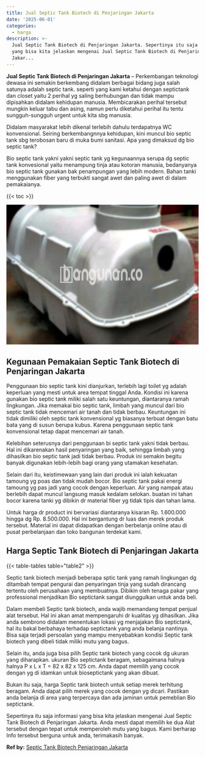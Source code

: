 ```yaml
---
title: Jual Septic Tank Biotech di Penjaringan Jakarta
date: '2025-06-01'
categories:
  - harga
description: >-
  Jual Septic Tank Biotech di Penjaringan Jakarta. Sepertinya itu saja informasi
  yang bisa kita jelaskan mengenai Jual Septic Tank Biotech di Penjaringan
  Jakar...
---
```


**Jual Septic Tank Biotech di Penjaringan Jakarta** – Perkembangan teknologi dewasa ini semakin berkembang didalam berbagai bidang juga salah satunya adalah septic tank. seperti yang kami ketahui dengan septictank dan closet yaitu 2 perihal yg saling berhubungan dan tidak mampu dipisahkan didalam kehidupan manusia. Membicarakan perihal tersebut mungkin keluar tabu dan asing, namun perlu diketahui perihal itu tentu sungguh-sungguh urgent untuk kita sbg manusia.

Didalam masyarakat lebih dikenal terlebih dahulu terdapatnya WC konvensional. Seiring berkembangnnya kehidupan, kini muncul bio septic tank sbg terobosan baru di muka bumi sanitasi. Apa yang dimaksud dg bio septic tank?

Bio septic tank yakni yakni septic tank yg kegunaannya serupa dg septic tank konvesional yaitu menampung tinja atau kotoran manusia, bedanyanya bio septic tank gunakan bak penampungan yang lebih modern. Bahan tanki menggunakan fiber yang terbukti sangat awet dan paling awet di dalam pemakaianya.

{{< toc >}}

![Jual Septic Tank Biotech di Penjaringan Jakarta](/images/jual-bio-septictank-21.png)

## Kegunaan Pemakaian Septic Tank Biotech di Penjaringan Jakarta

Penggunaan bio septic tank kini dianjurkan, terlebih lagi toilet yg adalah keperluan yang mesti untuk area tempat tinggal Anda. Kondisi ini karena gunakan bio septic tank miliki salah satu keuntungan, diantaranya ramah lingkungan. Jika memakai bio septic tank, limbah yang muncul dari bio septic tank tidak mencemari air tanah dan tidak berbau. Keuntungan ini tidak dimiliki oleh septic tank konvensional yg biasanya terbuat dengan batu bata yang di susun berupa kubus. Karena penggunaan septic tank konvensional tetap dapat mencemari air tanah.

Kelebihan seterusnya dari penggunaan bi septic tank yakni tidak berbau. Hal ini dikarenakan hasil penyaringan yang baik, sehingga limbah yang dihasilkan bio septic tank jadi tidak berbau. Produk ini semakin begitu banyak digunakan lebih-lebih bagi orang yang utamakan kesehatan.

Selain dari itu, keistimewaan yang lain dari produk ini ialah kekuatan tamoung yg poas dan tidak mudah bocor. Bio septic tank pakai energi tamoung yg pas jadi yang cocok dengan keperluan. Air yang nampak atau berlebih dapat muncul langsung masuk kedalam selokan. buatan ini tahan bocor karena tanki yg dibikin dr material fiber yg tidak tipis dan tahan lama.

Untuk harga dr product ini bervariasi diantaranya kisaran Rp. 1.600.000 hingga dg Rp. 8.500.000. Hal ini bergantung dr luas dan merek produk tersebut. Material ini dapat didapatkan dengan berbelanja online atau di pusat perbelanjaan dan toko bangunan terdekat kami.

## Harga Septic Tank Biotech di Penjaringan Jakarta

{{< table-tables table="table2" >}}

Septic tank biotech menjadi beberapa sptic tank yang ramah lingkungan dg ditambah tempat pengurai dan penyaringan tinja yang sudah dirancang tertentu oleh perusahaan yang membuatnya. Dibikin oleh tenaga pakar yang professional menjadikan Bio septictank sangat diunggulkan untuk anda beli.

Dalam membeli Septic tank biotech, anda wajib memandang tempat penjual alat tersebut. Hal ini akan amat mempengaruhi dr kualitas yg dihasilkan. Jika anda sembrono didalam menentukan lokasi yg menjajakan Bio septictank, hal itu bakal berbahaya terhadap septictank yang anda belanja nantinya. Bisa saja terjadi persoalan yang mampu menyebabkan kondisi Septic tank biotech yang dibeli tidak miliki mutu yang bagus.

Selain itu, anda juga bisa pilih Septic tank biotech yang cocok dg ukuran yang diharapkan. ukuran Bio septictank beragam, sebagaimana halnya halnya P x L x T = 82 x 82 x 125 cm. Anda dapat memilih yang cocok dengan yg di idamkan untuk bioseptictank yang akan dibuat.

Bukan itu saja, harga Septic tank biotech untuk setiap merek terhitung beragam. Anda dapat pilih merek yang cocok dengan yg dicari. Pastikan anda belanja di area yang terpercaya dan ada jaminan untuk pemeblian Bio septictank.

Sepertinya itu saja informasi yang bisa kita jelaskan mengenai Jual Septic Tank Biotech di Penjaringan Jakarta. Anda mesti dapat memilih ke dua Alat tersebut dengan tepat untuk memperoleh mutu yang bagus. Kami berharap Info tersebut berguna untuk anda, terimakasih banyak.

**Ref by:** [Septic Tank Biotech Penjaringan Jakarta](https://id.wikipedia.org/wiki/Septic)
